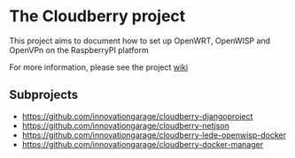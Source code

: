 # The Cloudberry project
This project aims to document how to set up OpenWRT, OpenWISP and OpenVPn on the RaspberryPI platform

For more information, please see the project [wiki](https://github.com/innovationgarage/cloudberry/wiki)

## Subprojects

* https://github.com/innovationgarage/cloudberry-djangoproject
* https://github.com/innovationgarage/cloudberry-netjson
* https://github.com/innovationgarage/cloudberry-lede-openwisp-docker
* https://github.com/innovationgarage/cloudberry-docker-manager
